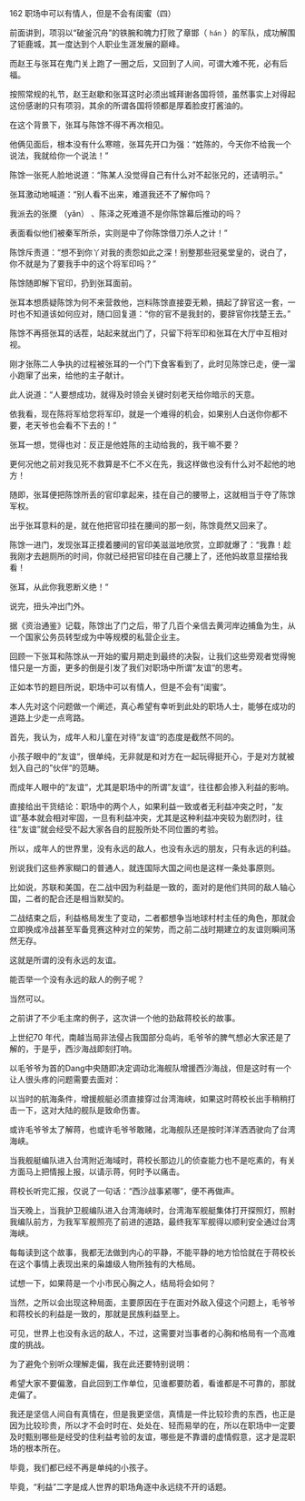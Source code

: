 162 职场中可以有情人，但是不会有闺蜜（四）



前面讲到，项羽以“破釜沉舟”的铁腕和魄力打败了章邯（ `hán` ）的军队，成功解围了钜鹿城，其一度达到个人职业生涯发展的巅峰。

而赵王与张耳在鬼门关上跑了一圈之后，又回到了人间，可谓大难不死，必有后福。



按照常规的礼节，赵王赵歇和张耳这时必须出城拜谢各国将领，虽然事实上对得起这份感谢的只有项羽，其余的所谓各国将领都是厚着脸皮打酱油的。

在这个背景下，张耳与陈馀不得不再次相见。



他俩见面后，根本没有什么寒暄，张耳先开口为强：“姓陈的，今天你不给我一个说法，我就给你一个说法！”

陈馀一张死人脸地说道：“陈某人没觉得自己有什么对不起张兄的，还请明示。”

张耳激动地喊道：“别人看不出来，难道我还不了解你吗？

我派去的张黡 （yǎn） 、陈泽之死难道不是你陈馀幕后推动的吗？

表面看似他们被秦军所杀，实则是中了你陈馀借刀杀人之计！”



陈馀斥责道：“想不到你丫对我的责怨如此之深！别整那些冠冕堂皇的，说白了，你不就是为了要我手中的这个将军印吗？”

陈馀随即解下官印，扔到张耳面前。

张耳本想质疑陈馀为何不来营救他，岂料陈馀直接耍无赖，搞起了辞官这一套，一时也不知道该如何应对，随口回复道：“你的官不是我封的，要辞官你找楚王去。”

陈馀不再搭张耳的话茬，站起来就出门了，只留下将军印和张耳在大厅中互相对视。



刚才张陈二人争执的过程被张耳的一个门下食客看到了，此时见陈馀已走，便一溜小跑窜了出来，给他的主子献计。

此人说道：“人要想成功，就得及时领会关键时刻老天给你暗示的天意。

依我看，现在陈将军给您将军印，就是一个难得的机会，如果别人白送你你都不要，老天爷也会看不下去的！”

张耳一想，觉得也对：反正是他姓陈的主动给我的，我干嘛不要？

更何况他之前对我见死不救算是不仁不义在先，我这样做也没有什么对不起他的地方！

随即，张耳便把陈馀所丢的官印拿起来，挂在自己的腰带上，这就相当于夺了陈馀军权。



出乎张耳意料的是，就在他把官印挂在腰间的那一刻，陈馀竟然又回来了。

陈馀一进门，发现张耳正摸着腰间的官印美滋滋地欣赏，立即就爆了：“我靠！趁我刚才去趟厕所的时间，你就已经把官印挂在自己腰上了，还他妈故意显摆给我看！

张耳，从此你我恩断义绝！“

说完，扭头冲出门外。



据《资治通鉴》记载，陈馀出了门之后，带了几百个亲信去黄河岸边捕鱼为生，从一个国家公务员转型成为中等规模的私营企业主。

回顾一下张耳和陈馀从一开始的蜜月期走到最终的决裂，让我们这些旁观者觉得惋惜只是一方面，更多的倒是引发了我们对职场中所谓“友谊“的思考。

正如本节的题目所说，职场中可以有情人，但是不会有“闺蜜“。

本人先对这个问题做一个阐述，真心希望有幸听到此处的职场人士，能够在成功的道路上少走一点弯路。



首先，我认为，成年人和儿童在对待“友谊“的态度是截然不同的。

小孩子眼中的“友谊“，很单纯，无非就是和对方在一起玩得挺开心，于是对方就被划入自己的”伙伴“的范畴。

而成年人眼中的“友谊“，尤其是职场中的所谓”友谊“，往往都会掺入利益的影响。

直接给出干货结论：职场中的两个人，如果利益一致或者无利益冲突之时，“友谊”基本就会相对牢固，一旦有利益冲突，尤其是这种利益冲突较为剧烈时，往往“友谊”就会经受不起大家各自的屁股所处不同位置的考验。

所以，成年人的世界里，没有永远的敌人，也没有永远的朋友，只有永远的利益。

别说我们这些养家糊口的普通人，就连国际大国之间也是这样一条处事原则。

比如说，苏联和美国，在二战中因为利益是一致的，面对的是他们共同的敌人轴心国，二者的配合还是相当默契的。

二战结束之后，利益格局发生了变动，二者都想争当地球村村主任的角色，那就会立即换成冷战甚至军备竞赛这种对立的架势，而之前二战时期建立的友谊则瞬间荡然无存。

这就是所谓的没有永远的友谊。

能否举一个没有永远的敌人的例子呢？

当然可以。



之前讲了不少毛主席的例子，这次讲一个他的劲敌蒋校长的故事。

上世纪70 年代，南越当局非法侵占我国部分岛屿，毛爷爷的脾气想必大家还是了解的，于是乎，西沙海战即刻打响。

以毛爷爷为首的Dang中央随即决定调动北海舰队增援西沙海战，但是这时有一个让人很头疼的问题需要去面对：

以当时的航海条件，增援舰艇必须直接穿过台湾海峡，如果这时蒋校长出手稍稍打击一下，这对大陆的舰队是致命伤害。

或许毛爷爷太了解蒋，也或许毛爷爷敢赌，北海舰队还是按时洋洋洒洒驶向了台湾海峡。

当我舰艇编队进入台湾附近海域时，蒋校长那边儿的侦查能力也不是吃素的，有关方面马上把情报上报，以请示蒋，何时予以痛击。

蒋校长听完汇报，仅说了一句话：“西沙战事紧哪”，便不再做声。



当天晚上，当我护卫舰编队进入台湾海峡时，台湾海军舰艇集体打开探照灯，照射我编队前方，为我军军舰照亮了前进的道路，最终我军军舰得以顺利安全通过台湾海峡。

每每读到这个故事，我都无法做到内心的平静，不能平静的地方恰恰就在于蒋校长在这个事情上表现出来的枭雄级人物所独有的大格局。

试想一下，如果蒋是一个小市民心胸之人，结局将会如何？



当然，之所以会出现这种局面，主要原因在于在面对外敌入侵这个问题上，毛爷爷和蒋校长的利益是一致的，那就是民族利益至上。

可见，世界上也没有永远的敌人，不过，这需要对当事者的心胸和格局有一个高难度的挑战。



为了避免个别听众理解走偏，我在此还要特别说明：

希望大家不要偏激，自此回到工作单位，见谁都要防着，看谁都是不可靠的，那就走偏了。

我还是坚信人间自有真情在，但是我更坚信，真情是一件比较珍贵的东西，也正是因为比较珍贵，所以才不会时时在、处处在、轻而易举的在，所以在职场中一定要及时甄别哪些是经受的住利益考验的友谊，哪些是不靠谱的虚情假意，这才是混职场的根本所在。

毕竟，我们都已经不再是单纯的小孩子。

毕竟，“利益”二字是成人世界的职场角逐中永远绕不开的话题。